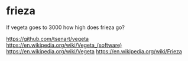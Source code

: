 # frieza

If vegeta goes to 3000 how high does frieza go?

https://github.com/tsenart/vegeta
https://en.wikipedia.org/wiki/Vegeta_(software)
https://en.wikipedia.org/wiki/Vegeta
https://en.wikipedia.org/wiki/Frieza
